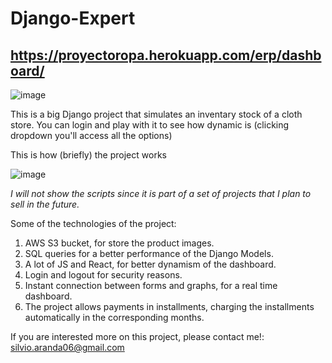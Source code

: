 # Django-Expert

## https://proyectoropa.herokuapp.com/erp/dashboard/

![image](https://user-images.githubusercontent.com/71708004/141700366-e0c1b301-0df4-47b4-a105-533ad6c444f8.png)

This is a big Django project that simulates an inventary stock of a cloth store. 
You can login and play with it to see how dynamic is (clicking dropdown you'll access all the options)

This is how (briefly) the project works

![image](https://user-images.githubusercontent.com/71708004/141700378-2798296f-1418-43b1-b960-746bf18da961.png)

*I will not show the scripts since it is part of a set of projects that I plan to sell in the future.*

Some of the technologies of the project:
1. AWS S3 bucket, for store the product images.
2. SQL queries for a better performance of the Django Models.
3. A lot of JS and React, for better dynamism of the dashboard.
4. Login and logout for security reasons.
5. Instant connection between forms and graphs, for a real time dashboard.
6. The project allows payments in installments, charging the installments automatically in the corresponding months.

If you are interested more on this project, please contact me!: silvio.aranda06@gmail.com

